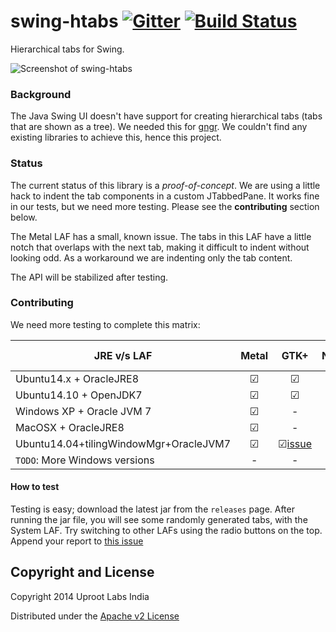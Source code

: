 swing-htabs [![Gitter](https://badges.gitter.im/UprootLabs/swing-htabs.png)](https://gitter.im/UprootLabs/swing-htabs?utm_source=badge) [![Build Status](https://travis-ci.org/UprootLabs/swing-htabs.svg?branch=master)](https://travis-ci.org/UprootLabs/swing-htabs)
===========

Hierarchical tabs for Swing.

![Screenshot of swing-htabs](http://i.imgur.com/V36Bjf6.gif)

### Background
The Java Swing UI doesn't have support for creating hierarchical tabs (tabs that are shown as a tree).
We needed this for [gngr](https://gngr.info).
We couldn't find any existing libraries to achieve this, hence this project.

### Status
The current status of this library is a *proof-of-concept*. We are using a little hack to indent the tab components
in a custom JTabbedPane. It works fine in our tests, but we need more testing. Please see the **contributing** section below.

The Metal LAF has a small, known issue. The tabs in this LAF have a little notch that overlaps with the next tab, making
it difficult to indent without looking odd. As a workaround we are indenting only the tab content.

The API will be stabilized after testing.

### Contributing
We need more testing to complete this matrix:

JRE v/s LAF                      | Metal    | GTK+     | Nimbus   | Motif   | Windows | Windows Classic | MacOSX
-----------------                | :-----:  | :-----:  | :-----:  | :-----: | :-----: | :-------------: | :-----: 
Ubuntu14.x + OracleJRE8          | ☑        | ☑        | ☑        | ☑       | -       | -               | -       
Ubuntu14.10 + OpenJDK7           | ☑        | ☑        | ☑        | ☑       | -       | -               | -       
Windows XP + Oracle JVM 7        | ☑        | -        | ☑        | ☑       | ☑       | ☑               | -       
MacOSX + OracleJRE8              | ☑        | -        | ☑        | ☑       | -       | -               | ☑       
Ubuntu14.04+tilingWindowMgr+OracleJVM7| ☑        | ☑[issue](https://github.com/UprootLabs/swing-htabs/issues/22)  | ☑        | ☑       | -       | -               | -       
`TODO`: More Windows versions    | -        | -        | -        | -       | -       | -               | -

#### How to test
Testing is easy; download the latest jar from the `releases` page. After running the jar file, you will
see some randomly generated tabs, with the System LAF. Try switching to other LAFs using the radio buttons
on the top. Append your report to [this issue](https://github.com/UprootLabs/swing-htabs/issues/1)

## Copyright and License

Copyright 2014 Uproot Labs India

Distributed under the [Apache v2 License](https://www.apache.org/licenses/LICENSE-2.0.html)
